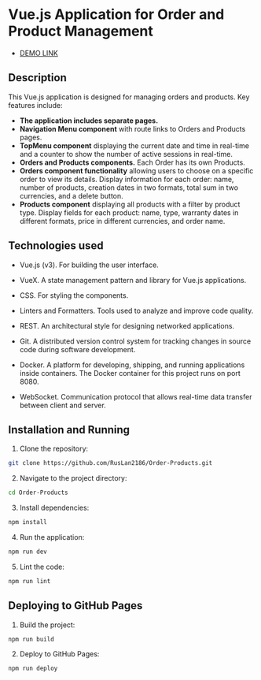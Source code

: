 # Vue.js Application for Order and Product Management

-  [DEMO LINK](https://ruslan2186.github.io/Order-Products/#/)  

## Description

This Vue.js application is designed for managing orders and products. Key features include:

- **The application includes separate pages.**
- **Navigation Menu component** with route links to Orders and Products pages.
- **TopMenu component** displaying the current date and time in real-time and a counter to show the number of active sessions in real-time.
-  **Orders and Products components.** Each Order has its own Products.
-  **Orders component functionality** allowing users to choose on a specific order to view its details. Display information for each order: name, number of products, creation dates in two formats, total sum in two currencies, and a delete button.
-  **Products component** displaying all products with a filter by product type. Display fields for each product: name, type, warranty dates in different formats, price in different currencies, and order name.

## Technologies used

- Vue.js (v3).
For building the user interface.

- VueX.
A state management pattern and library for Vue.js applications.

- CSS.
For styling the components.

- Linters and Formatters.
Tools used to analyze and improve code quality. 

- REST.
An architectural style for designing networked applications.

- Git.
A distributed version control system for tracking changes in source code during software development. 

- Docker.
A platform for developing, shipping, and running applications inside containers. The Docker container for this project runs on port 8080.

- WebSocket.
Communication protocol that allows real-time data transfer between client and server.

## Installation and Running

1. Clone the repository:
   
```bash
git clone https://github.com/RusLan2186/Order-Products.git
```
    
2. Navigate to the project directory:
   
```bash
cd Order-Products
```
    
3. Install dependencies:
   
```bash
npm install
```
    
4. Run the application:
   
```bash
npm run dev
```
    
5. Lint the code:
   
```bash
npm run lint
```

## Deploying to GitHub Pages

1. Build the project:
   
 ```bash
 npm run build
 ```

2. Deploy to GitHub Pages:
   
```bash
npm run deploy
```

